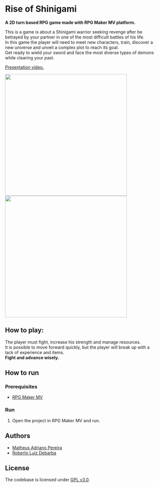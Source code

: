 # Rise of Shinigami
**A 2D turn based RPG game made with RPG Maker MV platform.**  
  
This is a game is about a Shinigami warrior seeking revenge after be betrayed by your partner in one of the most difficult battles of his life.  
In this game the player will need to meet new characters, train, discover a new universe and unveil a complex plot to reach its goal.  
Get ready to wield your sword and face the most diverse types of demons while clearing your past.  

[Presentation video.](https://github.com/matheusPereiraKrumm/rise-of-shinigami/blob/master/presentation/video-presentation.mp4)

<img src="https://github.com/matheusPereiraKrumm/rise-of-shinigami/blob/master/screenshot/scr1.png" width="400">
<img src="https://github.com/matheusPereiraKrumm/rise-of-shinigami/blob/master/screenshot/scr2.png" width="400">

## How to play:
The player must fight, increase his strength and manage resources.  
It is possible to move forward quickly, but the player will break up with a lack of experience and items.  
**Fight and advance wisely.**

## How to run

### Prerequisites

* [RPG Maker MV](https://www.rpgmakerweb.com/products/programs/rpg-maker-mv)

### Run

1. Open the project in RPG Maker MV and run.

## Authors

* [Matheus Adriano Pereira](https://github.com/matheusPereiraKrumm)
* [Roberto Luiz Debarba](https://github.com/RobertoDebarba)

## License

The codebase is licensed under [GPL v3.0](http://www.gnu.org/licenses/gpl-3.0.html).
